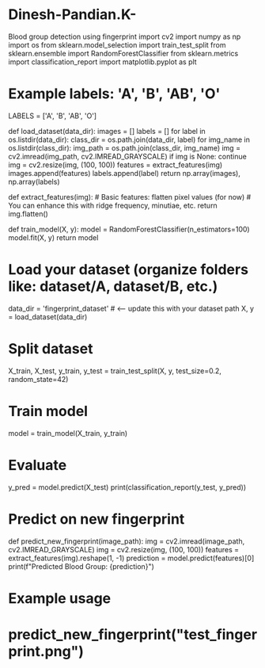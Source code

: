 # Dinesh-Pandian.K-
Blood group detection using fingerprint 
import cv2
import numpy as np
import os
from sklearn.model_selection import train_test_split
from sklearn.ensemble import RandomForestClassifier
from sklearn.metrics import classification_report
import matplotlib.pyplot as plt

# Example labels: 'A', 'B', 'AB', 'O'
LABELS = ['A', 'B', 'AB', 'O']

def load_dataset(data_dir):
    images = []
    labels = []
    for label in os.listdir(data_dir):
        class_dir = os.path.join(data_dir, label)
        for img_name in os.listdir(class_dir):
            img_path = os.path.join(class_dir, img_name)
            img = cv2.imread(img_path, cv2.IMREAD_GRAYSCALE)
            if img is None:
                continue
            img = cv2.resize(img, (100, 100))
            features = extract_features(img)
            images.append(features)
            labels.append(label)
    return np.array(images), np.array(labels)

def extract_features(img):
    # Basic features: flatten pixel values (for now)
    # You can enhance this with ridge frequency, minutiae, etc.
    return img.flatten()

def train_model(X, y):
    model = RandomForestClassifier(n_estimators=100)
    model.fit(X, y)
    return model

# Load your dataset (organize folders like: dataset/A, dataset/B, etc.)
data_dir = 'fingerprint_dataset'  # <-- update this with your dataset path
X, y = load_dataset(data_dir)

# Split dataset
X_train, X_test, y_train, y_test = train_test_split(X, y, test_size=0.2, random_state=42)

# Train model
model = train_model(X_train, y_train)

# Evaluate
y_pred = model.predict(X_test)
print(classification_report(y_test, y_pred))

# Predict on new fingerprint
def predict_new_fingerprint(image_path):
    img = cv2.imread(image_path, cv2.IMREAD_GRAYSCALE)
    img = cv2.resize(img, (100, 100))
    features = extract_features(img).reshape(1, -1)
    prediction = model.predict(features)[0]
    print(f"Predicted Blood Group: {prediction}")

# Example usage
# predict_new_fingerprint("test_fingerprint.png")
